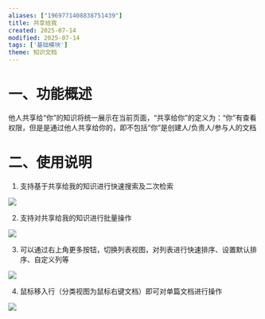 ```yaml
---
aliases: ["1969771408838751439"]
title: 共享给我
created: 2025-07-14
modified: 2025-07-14
tags: ['基础模块']
theme: 知识文档
---
```


# 一、**功能概述**

他人共享给“你”的知识将统一展示在当前页面，“共享给你”的定义为：“你”有查看权限，但是是通过他人共享给你的，即不包括“你”是创建人/负责人/参与人的文档

# 二、**使用说明**

1. 支持基于共享给我的知识进行快速搜索及二次检索

![](3abfee24abfa620b7f13aeaadd07cb60.jpg)

2. 支持对共享给我的知识进行批量操作

![](227a86d043a5a6907865d985985a2ac5.jpg)

3. 可以通过右上角更多按钮，切换列表视图，对列表进行快速排序、设置默认排序、自定义列等

![](b3f2ef631fdab5674aec2ed159969dfd.jpg)

4. 鼠标移入行（分类视图为鼠标右键文档）即可对单篇文档进行操作

![](a8b59993e4b46eac211554edaa98a065.jpg)